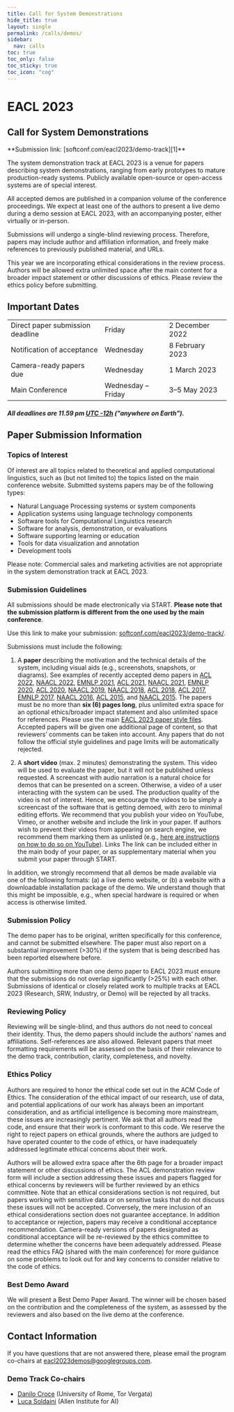 ```yaml
---
title: Call for System Demonstrations
hide_title: true
layout: single
permalink: /calls/demos/
sidebar:
  nav: calls
toc: true
toc_only: false
toc_sticky: true
toc_icon: "cog"
---
```


<h1>EACL 2023 </h1>
<h2>Call for System Demonstrations</h2>
**Submission link: [softconf.com/eacl2023/demo-track][1]**<br />

The system demonstration track at EACL 2023 is a venue for papers describing system demonstrations, ranging from early prototypes to mature production-ready systems. Publicly available open-source or open-access systems are of special interest.

All accepted demos are published in a companion volume of the conference proceedings. We expect at least one of the authors to present a live demo during a demo session at EACL 2023, with an accompanying poster, either virtually or in-person.

Submissions will undergo a single-blind reviewing process. Therefore, papers may include author and affiliation information, and freely make references to previously published material, and URLs.

This year we are incorporating ethical considerations in the review process. Authors will be allowed extra unlimited space after the main content for a broader impact statement or other discussions of ethics. Please review the ethics policy before submitting.



## Important Dates
<table class="table-dates">
    <tbody>
        <tr>
            <td>Direct paper submission deadline</td>
            <td>Friday</td>
            <td>2&nbsp;December 2022</td>
        </tr>
        <tr>
            <td>Notification of acceptance</td>
            <td>Wednesday</td>
            <td>8&nbsp;February 2023</td>
        </tr>
        <tr>
            <td>Camera-ready papers due</td>
            <td>Wednesday</td>
            <td>1&nbsp;March 2023</td>
        </tr>
        <tr>
            <td>Main Conference</td>
            <td>Wednesday &ndash; Friday</td>
            <td>3&ndash;5&nbsp;May 2023</td>
        </tr>
    </tbody>
</table>

##### All deadlines are 11.59 pm [UTC -12h](https://www.timeanddate.com/time/zone/timezone/utc-12) ("anywhere on Earth").


## Paper Submission Information

### Topics of Interest

Of interest are all topics related to theoretical and applied computational linguistics, such as (but not limited to) the topics listed on the main conference website. Submitted systems papers may be of the following types:

- Natural Language Processing systems or system components
- Application systems using language technology components
- Software tools for Computational Linguistics research
- Software for analysis, demonstration, or evaluations
- Software supporting learning or education
- Tools for data visualization and annotation
- Development tools

Please note: Commercial sales and marketing activities are not appropriate in the system demonstration track at EACL 2023.


### Submission Guidelines

All submissions should be made electronically via START.
<b>Please note that the submission platform is different from the one used by the main conference</b>.

Use this link to make your submission: [softconf.com/eacl2023/demo-track/][1].

Submissions must include the following:

1. A <b>paper</b> describing the motivation and the technical details of the system, including visual aids (e.g., screenshots, snapshots, or diagrams). See examples of recently accepted demo papers in [ACL 2022](https://aclanthology.org/volumes/2022.acl-demo/), [NAACL 2022](https://aclanthology.org/volumes/2022.naacl-demo/), [EMNLP 2021](https://aclanthology.org/volumes/2021.emnlp-demo/), [ACL 2021](https://aclanthology.org/volumes/2021.acl-demo/), [NAACL 2021](https://aclanthology.org/events/naacl-2021/#2021-naacl-demos), [EMNLP 2020](https://aclanthology.org/events/emnlp-2020/#2020-emnlp-demos), [ACL 2020](https://aclanthology.org/events/acl-2020/#2020-acl-demos), [NAACL 2019](https://aclanthology.org/events/naacl-2019/#n19-4), [NAACL 2018](https://aclanthology.org/events/naacl-2018/#n18-4), [ACL 2018](https://aclanthology.org/events/acl-2018/#p18-4), [ACL 2017](https://aclanthology.org/events/acl-2017/#p17-4), [EMNLP 2017](https://aclanthology.org/events/emnlp-2017/#d17-2), [NAACL 2016](https://aclanthology.org/events/naacl-2016/#n16-3), [ACL 2015](https://aclanthology.org/events/acl-2015/#p15-4), and [NAACL 2015](https://aclanthology.org/events/naacl-2015/#n15-3). The papers must be no more than **six (6) pages long**, plus unlimited extra space for an optional ethics/broader impact statement and also unlimited space for references. Please use the main [EACL 2023 paper style files](/calls/styles/). Accepted papers will be given one additional page of content, so that reviewers’ comments can be taken into account.
Any papers that do not follow the official style guidelines and page limits will be automatically rejected.

2. A <b>short video</b> (max. 2 minutes) demonstrating the system. This video will be used to evaluate the paper, but it will not be published unless requested.
A screencast with audio narration is a natural choice for demos that can be presented on a screen. Otherwise, a video of a user interacting with the system can be used.
The production quality of the video is not of interest. Hence, we encourage the videos to be simply a screencast of the software that is getting demoed, with zero to minimal editing efforts.
We recommend that you publish your video on YouTube, Vimeo, or another website and include the link in your paper. If authors wish to prevent their videos from appearing on search engine, we recommend them marking them as unlisted (e.g., [here are instructions on how to do so on YouTube](https://support.google.com/youtube/answer/157177)). Links The link can be included either in the main body of your paper, or as supplementary material when you submit your paper through START.

In addition, we strongly recommend that all demos be made available via one of the following formats: (a) a live demo website, or (b) a website with a downloadable installation package of the demo. We understand though that this might be impossible, e.g., when special hardware is required or when access is otherwise limited.

### Submission Policy

The demo paper has to be original, written specifically for this conference, and cannot be submitted elsewhere. The paper must also report on a substantial improvement (>30%) if the system that is being described has been reported elsewhere before.

Authors submitting more than one demo paper to EACL 2023 must ensure that the submissions do not overlap significantly (>25%) with each other. Submissions of identical or closely related work to multiple tracks at EACL 2023 (Research, SRW, Industry, or Demo) will be rejected by all tracks.

### Reviewing Policy

Reviewing will be single-blind, and thus authors do not need to conceal their identity. Thus, the demo papers should include the authors’ names and affiliations. Self-references are also allowed. Relevant papers that meet formatting requirements will be assessed on the basis of their relevance to the demo track, contribution, clarity, completeness, and novelty.

### Ethics Policy

Authors are required to honor the ethical code set out in the ACM Code of Ethics. The consideration of the ethical impact of our research, use of data, and potential applications of our work has always been an important consideration, and as artificial intelligence is becoming more mainstream, these issues are increasingly pertinent. We ask that all authors read the code, and ensure that their work is conformant to this code. We reserve the right to reject papers on ethical grounds, where the authors are judged to have operated counter to the code of ethics, or have inadequately addressed legitimate ethical concerns about their work.

Authors will be allowed extra space after the 6th page for a broader impact statement or other discussions of ethics. The ACL demonstration review form will include a section addressing these issues and papers flagged for ethical concerns by reviewers will be further reviewed by an ethics committee. Note that an ethical considerations section is not required, but papers working with sensitive data or on sensitive tasks that do not discuss these issues will not be accepted. Conversely, the mere inclusion of an ethical considerations section does not guarantee acceptance. In addition to acceptance or rejection, papers may receive a conditional acceptance recommendation. Camera-ready versions of papers designated as conditional acceptance will be re-reviewed by the ethics committee to determine whether the concerns have been adequately addressed. Please read the ethics FAQ (shared with the main conference) for more guidance on some problems to look out for and key concerns to consider relative to the code of ethics.

### Best Demo Award

We will present a Best Demo Paper Award. The winner will be chosen based on the contribution and the completeness of the system, as assessed by the reviewers and also based on the live demo at the conference.

## Contact Information

If you have questions that are not answered there, please email the program co-chairs at [eacl2023demos@googlegroups.com](mailto:eacl2023demos@googlegroups.com).


### Demo Track Co-chairs

- [Danilo Croce](http://sag.art.uniroma2.it/people/croce/) (University of Rome, Tor Vergata)
- [Luca Soldaini](https://soldaini.net/) (Allen Institute for AI)

<!-- [1]: https://www.softconf.com/eacl2023/demos -->
[1]: https://softconf.com/eacl2023/demo-track/
